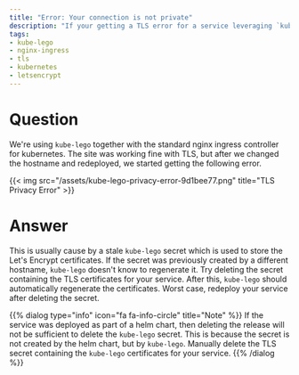 ```yaml
---
title: "Error: Your connection is not private"
description: "If your getting a TLS error for a service leveraging `kube-lego`, then try deleting the TLS secret to let `kube-lego` generate a new one."
tags:
- kube-lego
- nginx-ingress
- tls
- kubernetes
- letsencrypt
---
```


# Question

We're using `kube-lego` together with the standard nginx ingress controller for kubernetes. The site was working fine with TLS, but after we changed the hostname and redeployed, we started getting the following error.

{{< img src="/assets/kube-lego-privacy-error-9d1bee77.png" title="TLS Privacy Error" >}}

# Answer

This is usually cause by a stale `kube-lego` secret which is used to store the Let's Encrypt certificates. If the secret was previously created by a different hostname, `kube-lego` doesn't know to regenerate it. Try deleting the secret containing the TLS certificates for your service. After this, `kube-lego` should automatically regenerate the certificates. Worst case, redeploy your service after deleting the secret.

{{% dialog type="info" icon="fa fa-info-circle" title="Note" %}}
If the service was deployed as part of a helm chart, then deleting the release will not be sufficient to delete the `kube-lego` secret. This is because the secret is not created by the helm chart, but by `kube-lego`. Manually delete the TLS secret containing the `kube-lego` certificates for your service. 
{{% /dialog %}}
